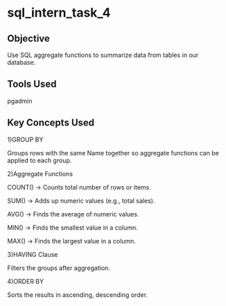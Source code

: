 # sql_intern_task_4


## Objective
Use SQL aggregate functions to summarize data from tables in our database.

## Tools Used

pgadmin


## Key Concepts Used

 
1)GROUP BY

Groups rows with the same Name together so aggregate functions can be applied to each group.


2)Aggregate Functions


COUNT() → Counts total number of rows or items.

SUM() → Adds up numeric values (e.g., total sales).

AVG() → Finds the average of numeric values.

MIN() → Finds the smallest value in a column.

MAX() → Finds the largest value in a column.


3)HAVING Clause


Filters the groups after aggregation.


4)ORDER BY


Sorts the results in ascending, descending order.





